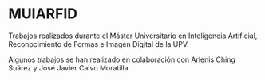 # MUIARFID

Trabajos realizados durante el Máster Universitario en Inteligencia Artificial, Reconocimiento de Formas e Imagen Digital de la UPV.

Algunos trabajos se han realizado en colaboración con Arlenis Ching Suárez y José Javier Calvo Moratilla.